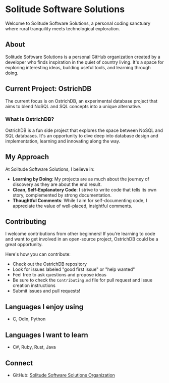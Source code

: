 # Solitude Software Solutions

Welcome to Solitude Software Solutions, a personal coding sanctuary where rural tranquility meets technological exploration.

## About

Solitude Software Solutions is a personal GitHub organization created by a developer who finds inspiration in the quiet of country living. It's a space for exploring interesting ideas, building useful tools, and learning through doing.

## Current Project: OstrichDB

The current focus is on OstrichDB, an experimental database project that aims to blend NoSQL and SQL concepts into a unique alternative.

### What is OstrichDB?

OstrichDB is a fun side project that explores the space between NoSQL and SQL databases. It's an opportunity to dive deep into database design and implementation, learning and innovating along the way.

## My Approach

At Solitude Software Solutions, I believe in:

- **Learning by Doing**: My projects are as much about the journey of discovery as they are about the end result.
- **Clean, Self-Explanatory Code**: I strive to write code that tells its own story, complemented by strong documentation.
- **Thoughtful Comments**: While I aim for self-documenting code, I appreciate the value of well-placed, insightful comments.

## Contributing

I welcome contributions from other beginners! If you're learning to code and want to get involved in an open-source project, OstrichDB could be a great opportunity.

Here's how you can contribute:
- Check out the OstrichDB repository
- Look for issues labeled "good first issue" or "help wanted"
- Feel free to ask questions and propose ideas
- Be sure to check the `Contributing.md` file for pull request and issue creation instructions
- Submit issues and pull requests!

## Languages I enjoy using

- C, Odin, Python

## Languages I want to learn

- C#, Ruby, Rust, Java 

## Connect

- GitHub: [Solitude Software Solutions Organization](https://github.com/Solitude-Solutions)
